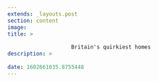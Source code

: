 ```yaml
--- 
extends: _layouts.post 
section: content 
image:  
title: > 
  
                    Britain's quirkiest homes                 
description: > 
   
date: 1602661035.8755448 
--- 
```

